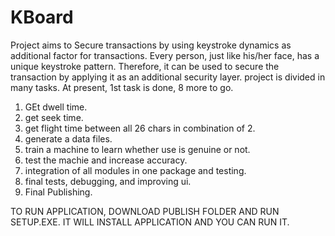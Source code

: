 # KBoard
Project aims to Secure transactions by using keystroke dynamics as additional factor for transactions. 
Every person, just like his/her face, has a unique keystroke pattern. Therefore, it can be used to secure the transaction by applying it as an additional security layer.
project is divided in many tasks. At present, 1st task is done, 8 more to go.
  1) GEt dwell time.
  2) get seek time.
  3) get flight time between all 26 chars in combination of 2.
  4) generate a data files.
  5) train a machine to learn whether use is genuine or not.
  6) test the machie and increase accuracy.
  7) integration of all modules in one package and testing.
  8) final tests, debugging, and improving ui.
  9) Final Publishing.

TO RUN APPLICATION, DOWNLOAD PUBLISH FOLDER AND RUN SETUP.EXE. IT WILL INSTALL APPLICATION AND YOU CAN RUN IT.

